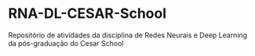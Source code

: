 # RNA-DL-CESAR-School
Repositório de atividades da disciplina de Redes Neurais e Deep Learning da pós-graduação do Cesar School
